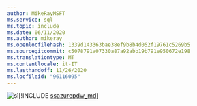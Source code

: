 ```yaml
---
author: MikeRayMSFT
ms.service: sql
ms.topic: include
ms.date: 06/11/2020
ms.author: mikeray
ms.openlocfilehash: 1339d143363bae38ef9b8b4d052f19761c5269b5
ms.sourcegitcommit: c5078791a07330a87a92abb19b791e950672e198
ms.translationtype: MT
ms.contentlocale: it-IT
ms.lasthandoff: 11/26/2020
ms.locfileid: "96116095"
---
```

<Token>![sì](../media/yes-icon.png)[!INCLUDE [ssazurepdw_md](../ssazurepdw_md.md)]</Token>

